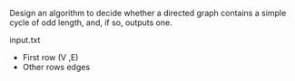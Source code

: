 Design an algorithm to decide whether a directed graph contains a simple cycle of odd length, and, if so, outputs one.

  input.txt
  * First row (V ,E)
  * Other rows edges
